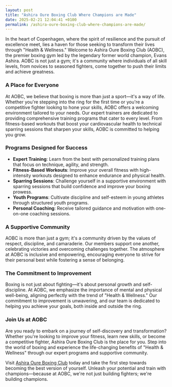 ```yaml
---
layout: post
title: "Ashira Oure Boxing Club Where Champions are Made"
date: 2025-02-21 12:04:41 +0100
permalink: /ashira-oure-boxing-club-where-champions-are-made/
---
```



In the heart of Copenhagen, where the spirit of resilience and the pursuit of excellence meet, lies a haven for those seeking to transform their lives through "Health & Wellness." Welcome to Ashira Oure Boxing Club (AOBC), the premier boxing gym led by the legendary former world champion, Evans Ashira. AOBC is not just a gym; it's a community where individuals of all skill levels, from novices to seasoned fighters, come together to push their limits and achieve greatness.

### A Place for Everyone

At AOBC, we believe that boxing is more than just a sport—it's a way of life. Whether you're stepping into the ring for the first time or you're a competitive fighter looking to hone your skills, AOBC offers a welcoming environment tailored to your needs. Our expert trainers are dedicated to providing comprehensive training programs that cater to every level. From fitness-based workouts that boost your cardiovascular health to technical sparring sessions that sharpen your skills, AOBC is committed to helping you grow.

### Programs Designed for Success

- **Expert Training**: Learn from the best with personalized training plans that focus on technique, agility, and strength.
- **Fitness-Based Workouts**: Improve your overall fitness with high-intensity workouts designed to enhance endurance and physical health.
- **Sparring Sessions**: Challenge yourself in a supportive environment with sparring sessions that build confidence and improve your boxing prowess.
- **Youth Programs**: Cultivate discipline and self-esteem in young athletes through structured youth programs.
- **Personal Coaching**: Receive tailored guidance and motivation with one-on-one coaching sessions.

### A Supportive Community

AOBC is more than just a gym; it's a community driven by the values of respect, discipline, and camaraderie. Our members support one another, celebrating victories and overcoming challenges together. The atmosphere at AOBC is inclusive and empowering, encouraging everyone to strive for their personal best while fostering a sense of belonging.

### The Commitment to Improvement

Boxing is not just about fighting—it's about personal growth and self-discipline. At AOBC, we emphasize the importance of mental and physical well-being, aligning perfectly with the trend of "Health & Wellness." Our commitment to improvement is unwavering, and our team is dedicated to helping you achieve your goals, both inside and outside the ring.

### Join Us at AOBC

Are you ready to embark on a journey of self-discovery and transformation? Whether you're looking to improve your fitness, learn new skills, or become a competitive fighter, Ashira Oure Boxing Club is the place for you. Step into the world of boxing and experience the life-changing benefits of "Health & Wellness" through our expert programs and supportive community.

Visit [Ashira Oure Boxing Club](https://www.ashiraoure.com/) today and take the first step towards becoming the best version of yourself. Unleash your potential and train with champions—because at AOBC, we're not just building fighters; we're building champions.